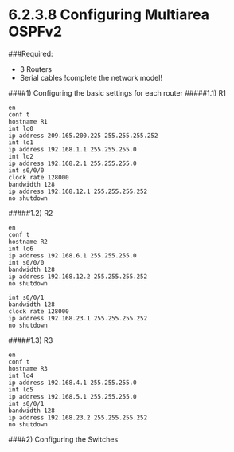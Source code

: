 # 6.2.3.8 Configuring Multiarea OSPFv2

###Required:
- 3 Routers
- Serial cables
!complete the network model!


####1) Configuring the basic settings for each router
#####1.1) R1
```
en 
conf t
hostname R1
int lo0
ip address 209.165.200.225 255.255.255.252
int lo1
ip address 192.168.1.1 255.255.255.0
int lo2 
ip address 192.168.2.1 255.255.255.0
int s0/0/0
clock rate 128000
bandwidth 128
ip address 192.168.12.1 255.255.255.252
no shutdown
```
#####1.2) R2
```
en
conf t
hostname R2
int lo6
ip address 192.168.6.1 255.255.255.0
int s0/0/0
bandwidth 128
ip address 192.168.12.2 255.255.255.252
no shutdown

int s0/0/1
bandwidth 128
clock rate 128000
ip address 192.168.23.1 255.255.255.252
no shutdown
```

#####1.3) R3
```
en
conf t
hostname R3
int lo4 
ip address 192.168.4.1 255.255.255.0
int lo5
ip address 192.168.5.1 255.255.255.0
int s0/0/1
bandwidth 128
ip address 192.168.23.2 255.255.255.252
no shutdown
```

####2) Configuring the Switches
